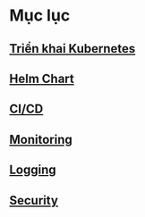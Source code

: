 # Mục lục

## [Triển khai Kubernetes](1.%20Triển%20khai%20Kubernetes/k8s.md)
## [Helm Chart](2.%20Helm%20Chart/helm_chart.md)
## [CI/CD](3.%20CI-CD/ci-cd.md)
## [Monitoring](4.%20Monitoring/monitoring.md)
## [Logging](5.%20Logging/logging.md)
## [Security](6.%20Security/sec.md)